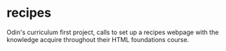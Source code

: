 # recipes
Odin's curriculum first project, calls to set up a recipes webpage with the knowledge acquire throughout their HTML foundations course.